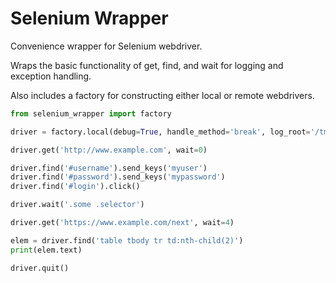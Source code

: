 # Selenium Wrapper

Convenience wrapper for Selenium webdriver.

Wraps the basic functionality of get, find, and wait for logging and 
exception handling.

Also includes a factory for constructing either local or remote webdrivers.

```python
from selenium_wrapper import factory

driver = factory.local(debug=True, handle_method='break', log_root='/tmp/selenium', headless=True)

driver.get('http://www.example.com', wait=0)

driver.find('#username').send_keys('myuser')
driver.find('#password').send_keys('mypassword')
driver.find('#login').click()

driver.wait('.some .selector')

driver.get('https://www.example.com/next', wait=4)

elem = driver.find('table tbody tr td:nth-child(2)')
print(elem.text)

driver.quit()
```
